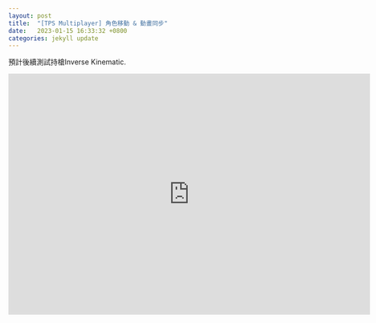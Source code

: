 ```yaml
---
layout: post
title:  "[TPS Multiplayer] 角色移動 & 動畫同步"
date:   2023-01-15 16:33:32 +0800
categories: jekyll update
---
```

預計後續測試持槍Inverse Kinematic.

<iframe width="720" height="480" src="https://www.youtube.com/embed/DLnBu9ECluk" frameborder="0" allowfullscreen></iframe>
